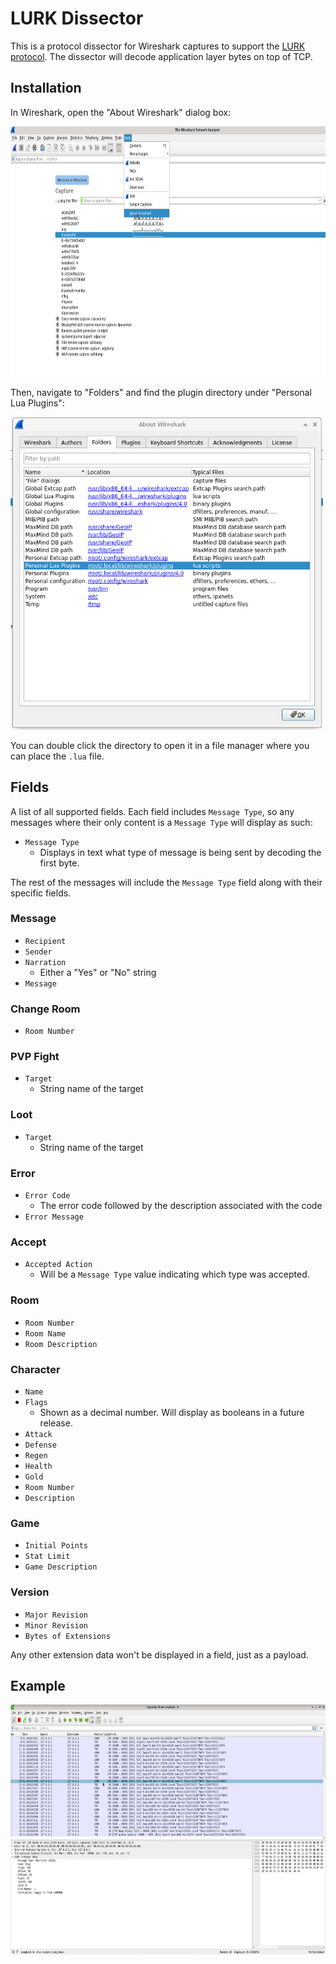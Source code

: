 # LURK Dissector

This is a protocol dissector for Wireshark captures to support the [LURK protocol](http://isoptera.lcsc.edu/~seth/cs435/lurk_2.3.html). The dissector will decode application layer bytes on top of TCP.

## Installation

In Wireshark, open the "About Wireshark" dialog box:

<img width="600px" height="400px" src="./screenshots/wireshark-home.png" alt="Wireshark">

Then, navigate to "Folders" and find the plugin directory under "Personal Lua Plugins":

<img width="500px" height="500px" src="./screenshots/wireshark-help.png" alt="Wireshark">

You can double click the directory to open it in a file manager where you can place the `.lua` file.

## Fields

A list of all supported fields. Each field includes `Message Type`, so any messages where their only content is a `Message Type` will display as such:

- `Message Type`
    - Displays in text what type of message is being sent by decoding the first byte.

The rest of the messages will include the `Message Type` field along with their specific fields.

### Message

- `Recipient`
- `Sender`
- `Narration`
    - Either a "Yes" or "No" string
- `Message`

### Change Room

- `Room Number`

### PVP Fight

- `Target`
    - String name of the target

### Loot

- `Target`
    - String name of the target

### Error

- `Error Code`
    - The error code followed by the description associated with the code
- `Error Message`

### Accept

- `Accepted Action`
    - Will be a `Message Type` value indicating which type was accepted.

### Room

- `Room Number`
- `Room Name`
- `Room Description`

### Character

- `Name`
- `Flags`
    - Shown as a decimal number. Will display as booleans in a future release.
- `Attack`
- `Defense`
- `Regen`
- `Health`
- `Gold`
- `Room Number`
- `Description`

### Game

- `Initial Points`
- `Stat Limit`
- `Game Description`

### Version

- `Major Revision`
- `Minor Revision`
- `Bytes of Extensions`

Any other extension data won't be displayed in a field, just as a payload.

## Example

<img width="600" height="400" src="./screenshots/example.png" alt="Wireshark Screenshot">